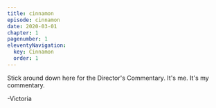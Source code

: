 ```yaml
---
title: cinnamon
episode: cinnamon
date: 2020-03-01
chapter: 1
pagenumber: 1
eleventyNavigation:
  key: Cinnamon
  order: 1
---
```


Stick around down here for the Director's Commentary. It's me. It's my commentary.

-Victoria
